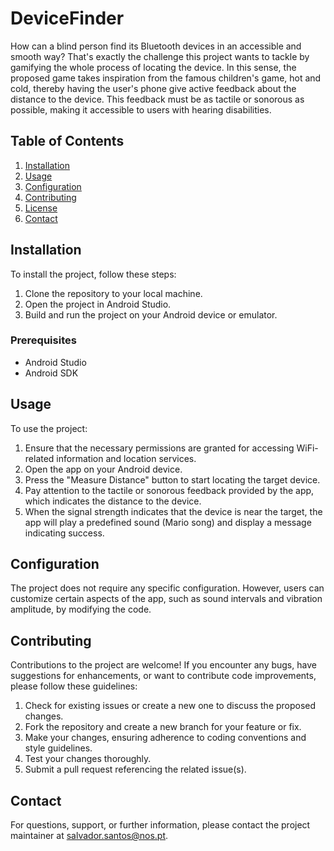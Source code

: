 # DeviceFinder

How can a blind person find its Bluetooth devices in an accessible and smooth way? That's exactly the challenge this project wants to tackle by gamifying the whole process of locating the device. In this sense, the proposed game takes inspiration from the famous children's game, hot and cold, thereby having the user's phone give active feedback about the distance to the device. This feedback must be as tactile or sonorous as possible, making it accessible to users with hearing disabilities.

## Table of Contents
1. [Installation](#installation)
2. [Usage](#usage)
3. [Configuration](#configuration)
4. [Contributing](#contributing)
5. [License](#license)
6. [Contact](#contact)

## Installation
To install the project, follow these steps:

1. Clone the repository to your local machine.
2. Open the project in Android Studio.
3. Build and run the project on your Android device or emulator.

### Prerequisites
- Android Studio
- Android SDK

## Usage
To use the project:

1. Ensure that the necessary permissions are granted for accessing WiFi-related information and location services.
2. Open the app on your Android device.
3. Press the "Measure Distance" button to start locating the target device.
4. Pay attention to the tactile or sonorous feedback provided by the app, which indicates the distance to the device.
5. When the signal strength indicates that the device is near the target, the app will play a predefined sound (Mario song) and display a message indicating success.

## Configuration
The project does not require any specific configuration. However, users can customize certain aspects of the app, such as sound intervals and vibration amplitude, by modifying the code.

## Contributing
Contributions to the project are welcome! If you encounter any bugs, have suggestions for enhancements, or want to contribute code improvements, please follow these guidelines:

1. Check for existing issues or create a new one to discuss the proposed changes.
2. Fork the repository and create a new branch for your feature or fix.
3. Make your changes, ensuring adherence to coding conventions and style guidelines.
4. Test your changes thoroughly.
5. Submit a pull request referencing the related issue(s).

## Contact
For questions, support, or further information, please contact the project maintainer at [salvador.santos@nos.pt](salvador.santos@nos.pt).
